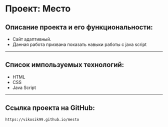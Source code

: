 # Проект: Место

## Описание проекта и его функциональности:
- Сайт адаптивный.
- Данная работа призвана показать навыки работы с java script
___

## Список импользуемых технологий:
- HTML
- CSS
- Java Script

______
## Ссылка проекта на GitHub:
    https://vikosik99.github.io/mesto
